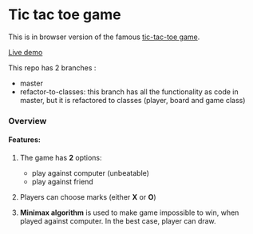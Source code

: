 # **Tic tac toe game**

This is in browser version of the famous [tic-tac-toe game](https://en.wikipedia.org/wiki/Tic-tac-toe).

[Live demo](https://tic-tac-toe-nina1012.vercel.app/)

This repo has 2 branches :

- master
- refactor-to-classes: this branch has all the functionality as code in master, but it is refactored to classes (player, board and game class)

### **Overview**

#### Features:

1. The game has **2** options:

   - play against computer (unbeatable)
   - play against friend

2. Players can choose marks (either **X** or **O**)

3. **Minimax algorithm** is used to make game impossible to win, when played against computer.
   In the best case, player can draw.
